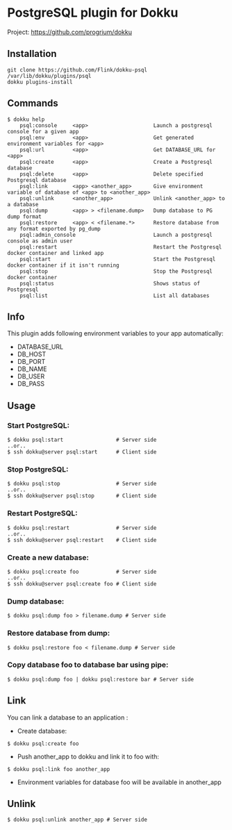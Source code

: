 # PostgreSQL plugin for Dokku

Project: https://github.com/progrium/dokku

## Installation

```
git clone https://github.com/Flink/dokku-psql /var/lib/dokku/plugins/psql
dokku plugins-install
```


## Commands
```
$ dokku help
    psql:console     <app>                     Launch a postgresql console for a given app
    psql:env         <app>                     Get generated environment variables for <app>
    psql:url         <app>                     Get DATABASE_URL for <app>
    psql:create      <app>                     Create a Postgresql database
    psql:delete      <app>                     Delete specified Postgresql database
    psql:link        <app> <another_app>       Give environment variable of database of <app> to <another_app>
    psql:unlink      <another_app>             Unlink <another_app> to a database
    psql:dump        <app> > <filename.dump>   Dump database to PG dump format
    psql:restore     <app> < <filename.*>      Restore database from any format exported by pg_dump
    psql:admin_console                         Launch a postgresql console as admin user
    psql:restart                               Restart the Postgresql docker container and linked app
    psql:start                                 Start the Postgresql docker container if it isn't running
    psql:stop                                  Stop the Postgresql docker container
    psql:status                                Shows status of Postgresql
    psql:list                                  List all databases
```

## Info
This plugin adds following environment variables to your app automatically:

* DATABASE_URL
* DB_HOST
* DB_PORT
* DB_NAME
* DB_USER
* DB_PASS

## Usage

### Start PostgreSQL:
```
$ dokku psql:start                 # Server side
..or..
$ ssh dokku@server psql:start      # Client side

```

### Stop PostgreSQL:
```
$ dokku psql:stop                  # Server side
..or..
$ ssh dokku@server psql:stop       # Client side

```

### Restart PostgreSQL:
```
$ dokku psql:restart               # Server side
..or..
$ ssh dokku@server psql:restart    # Client side

```

### Create a new database:
```
$ dokku psql:create foo            # Server side
..or..
$ ssh dokku@server psql:create foo # Client side
```

### Dump database:
```
$ dokku psql:dump foo > filename.dump # Server side
```

### Restore database from dump:
```
$ dokku psql:restore foo < filename.dump # Server side
```

### Copy database foo to database bar using pipe:
```
$ dokku psql:dump foo | dokku psql:restore bar # Server side
```


## Link
You can link a database to an application :

- Create database:
```
$ dokku psql:create foo
```
- Push another_app to dokku and link it to foo with:
```
$ dokku psql:link foo another_app
```
- Environment variables for database foo will be available in another_app

## Unlink
```
$ dokku psql:unlink another_app # Server side
```
